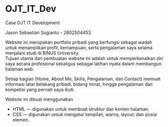 # OJT_IT_Dev
Case OJT IT Development

Jason Sebastian Sugianto - 2802504453

Website ini merupakan portfolio pribadi yang berfungsi sebagai wadah untuk menampilkan profil, kemampuan, serta pengalaman saya selama menjalani studi di BINUS University.  
Tujuan utama dari pembuatan website ini adalah untuk memperkenalkan diri saya secara profesional sekaligus sebagai latihan nyata dalam membangun halaman web.
  
Setiap bagian (Home, About Me, Skills, Pengalaman, dan Contact) memuat informasi
latar belakang pribadi, bidang minat, hingga pengalaman dan kompetisi yang pernah saya ikuti.

Website ini dibuat menggunakan
- HTML — digunakan untuk membuat struktur dan konten halaman.
- CSS — digunakan untuk mengatur tampilan, warna, layout, dan posisi elemen.